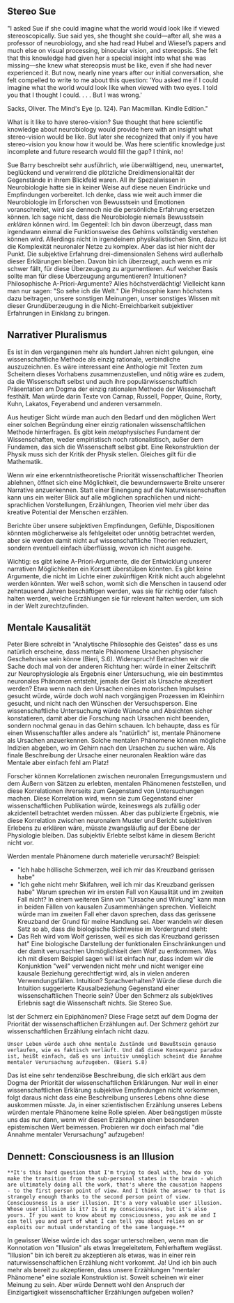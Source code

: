## Stereo Sue

"I asked Sue if she could imagine what the world would look like if viewed stereoscopically. Sue said yes, she thought she could—after all, she was a professor of neurobiology, and she had read Hubel and Wiesel’s papers and much else on visual processing, binocular vision, and stereopsis. She felt that this knowledge had given her a special insight into what she was missing—she knew what stereopsis must be like, even if she had never experienced it. But now, nearly nine years after our initial conversation, she felt compelled to write to me about this question: 'You asked me if I could imagine what the world would look like when viewed with two eyes. I told you that I thought I could. . . . But I was wrong.'

Sacks, Oliver. The Mind's Eye (p. 124). Pan Macmillan. Kindle Edition."

What is it like to have stereo-vision? Sue thought that here scientific knowledge about neurobiology would provide here with an insight what stereo-vision would be like. But later she recognized that only if you have stereo-vision you know how it would be.
Was here scientific knowledge just incomplete and future research would fill the gap? I think, no!

Sue Barry beschreibt sehr ausführlich, wie überwältigend, neu, unerwartet, beglückend und verwirrend die plötzliche Dreidimensionalität der Gegenstände in ihrem Blickfeld waren. All ihr Spezialwissen in Neurobiologie hatte sie in keiner Weise auf diese neuen Eindrücke und Empfindungen vorbereitet. Ich denke, dass wie weit auch immer die Neurobiologie im Erforschen von Bewusstsein und Emotionen voranschreitet, wird sie dennoch nie die persönliche Erfahrung ersetzen können. Ich sage nicht, dass die Neurobiologie niemals Bewusstsein _erklären_ können wird. Im Gegenteil: Ich bin davon überzeugt, dass man irgendwann einmal die Funktionsweise des Gehirns vollständig verstehen können wird. Allerdings nicht in irgendeinem physikalistischen Sinn, dazu ist die Komplexität neuronaler Netze zu komplex. Aber das ist hier nicht der Punkt. Die subjektive Erfahrung drei-dimensionalen Sehens wird außerhalb dieser Erklärungen bleiben. Davon bin ich überzeugt, auch wenn es mir schwer fällt, für diese Überzeugung zu argumentieren. Auf welcher Basis sollte man für diese Überzeugung argumentieren? Intuitionen? Philosophische A-Priori-Argumente? Alles höchstverdächtig! Vielleicht kann man nur sagen: "So sehe ich die Welt." Die Philosophie kann höchstens dazu beitragen, unsere sonstigen Meinungen, unser sonstiges Wissen mit dieser Grundüberzeugung in die Nicht-Erreichbarkeit subjektiver Erfahrungen in Einklang zu bringen.

## Narrativer Pluralismus
Es ist in den vergangenen mehr als hundert Jahren nicht gelungen, eine wissenschaftliche Methode als einzig rationale, verbindliche auszuzeichnen. Es wäre interessant eine Anthologie mit Texten zum Scheitern dieses Vorhabens zusammenzustellen, und nötig wäre es zudem, da die Wissenschaft selbst und auch ihre populärwissenschaftlich Präsentation am Dogma der einzig rationalen Methode der Wissenschaft festhält. Man würde darin Texte von Carnap, Russell, Popper, Quine, Rorty, Kuhn, Lakatos, Feyerabend und anderen versammeln.

Aus heutiger Sicht würde man auch den Bedarf und den möglichen Wert einer solchen Begründung einer einzig rationalen wissenschaftlichen Methode hinterfragen. Es gibt kein _metaphysisches_ Fundament der Wissenschaften, weder empiristisch noch rationalistisch, außer dem Fundamen, das sich die Wissenschaft selbst gibt. Eine Rekonstruktion der Physik muss sich der Kritik der Physik stellen. Gleiches gilt für die Mathematik. 

Wenn wir eine erkenntnistheoretische Priorität wissenschaftlicher Theorien ablehnen, öffnet sich eine Möglichkeit, die bewundernswerte Breite unserer Narrative anzuerkennen. Statt einer Einengung auf die Naturwissenschaften kann uns ein weiter Blick auf alle möglichen sprachlichen und nicht-sprachlichen Vorstellungen, Erzählungen, Theorien viel mehr über das kreative Potential der Menschen erzählen.

Berichte über unsere subjektiven Empfindungen, Gefühle, Dispositionen könnten möglicherweise als fehlgeleitet oder unnötig betrachtet werden, aber sie werden damit nicht auf wissenschaftliche Theorien reduziert, sondern eventuell einfach überflüssig, wovon ich nicht ausgehe.

Wichtig: es gibt keine A-Priori-Argumente, die der Entwicklung unserer narrativen Möglichkeiten ein Korsett überstülpen könnten. Es gibt keine Argumente, die nicht im Lichte einer zukünftigen Kritik nicht auch abgelehnt werden könnten. Wer weiß schon, womit sich die Menschen in tausend oder zehntausend Jahren beschäftigen werden, was sie für richtig oder falsch halten werden, welche Erzählungen sie für relevant halten werden, um sich in der Welt zurechtzufinden.

## Mentale Kausalität
Peter Biere schreibt in "Analytische Philosophie des Geistes" dass es uns natürlich erscheine, dass mentale Phänomene Ursachen physischer Geschehnisse sein könne (Bieri, S.6). Widerspruch! Betrachten wir die Sache doch mal von der anderen Richtung her: würde in einer Zeitschrift zur Neurophysiologie als Ergebnis einer Untersuchung, wie ein bestimmtes neuronales Phänomen entsteht, jemals der Geist als Ursache akzeptiert werden? Etwa wenn nach den Ursachen eines motorischen Impulses gesucht würde, würde doch wohl nach vorgängigen Prozessen im Kleinhirn gesucht, und nicht nach den Wünschen der Versuchsperson. Eine wissenschaftliche Untersuchung würde Wünsche und Absichten sicher konstatieren, damit aber die Forschung nach Ursachen nicht beenden, sondern nochmal genau in das Gehirn schauen. Ich behaupte, dass es für einen Wissenschaftler alles andere als "natürlich" ist, mentale Phänomene als Ursachen anzuerkennen. Solche mentalen Phänomene können mögliche Indizien abgeben, wo im Gehirn nach den Ursachen zu suchen wäre. Als finale Beschreibung der Ursache einer neuronalen Reaktion wäre das Mentale aber einfach fehl am Platz!

Forscher können Korrelationen zwischen neuronalen Erregungsmustern und dem Äußern von Sätzen zu erlebten, mentalen Phänomenen feststellen, und diese Korrelationen ihrerseits zum Gegenstand von Untersuchungen machen. Diese Korrelation wird, wenn sie zum Gegenstand einer wissenschaftlichen Publikation würde, keineswegs als zufällig oder akzidentell betrachtet werden müssen. Aber das publizierte Ergebnis, wie diese Korrelation zwischen neuronalem Muster und Bericht subjektiven Erlebens zu erklären wäre, müsste zwangsläufig auf der Ebene der Physiologie bleiben. Das subjektiv Erlebte selbst käme in diesem Bericht nicht vor. 

Werden mentale Phänomene durch materielle verursacht? Beispiel: 
- "Ich habe höllische Schmerzen, weil ich mir das Kreuzband gerissen habe"
- "Ich gehe nicht mehr Skifahren, weil ich mir das Kreuzband gerissen habe"
Warum sprechen wir im ersten Fall von Kausalität und im zweiten Fall nicht? In einem weiteren Sinn von "Ursache und Wirkung" kann man in beiden Fällen von kausalen Zusammenhängen sprechen. Vielleicht würde man im zweiten Fall eher davon sprechen, dass das gerissene Kreuzband der Grund für meine Handlung sei. Aber wandeln wir diesen Satz so ab, dass die biologische Sichtweise im Vordergrund steht:
- Das Reh wird vom Wolf gerissen, weil es sich das Kreuzband gerissen hat"
Eine biologische Darstellung der funktionalen Einschränkungen und der damit verursachten Unmöglichkeit dem Wolf zu entkommen.
Was ich mit diesem Beispiel sagen will ist einfach nur, dass indem wir die Konjunktion "weil" verwenden nicht mehr und nicht weniger eine kausale Beziehung gerechtfertigt wird, als in vielen anderen Verwendungsfällen. Intuition? Sprachverhalten? Würde diese durch die Intuition suggerierte  Kausalbeziehung Gegenstand einer wissenschaftlichen Theorie sein? Über den Schmerz als subjektives Erlebnis sagt die Wissenschaft nichts. Sie Stereo Sue.

Ist der Schmerz ein Epiphänomen? Diese Frage setzt auf dem Dogma der Priorität der wissenschaftlichen Erzählungen auf. Der Schmerz gehört zur wissenschaftlichen Erzählung einfach nicht dazu.

	Unser Leben würde auch ohne mentale Zustände und Bewußtsein genauso verlaufen, wie es faktisch verläuft. Und daß diese Konsequenz paradox ist, heißt einfach, daß es uns intuitiv unmöglich scheint die Annahme mentaler Verursachung aufzugeben. (Bieri S.8)

Das ist eine sehr tendenziöse Beschreibung, die sich erklärt aus dem Dogma der Priorität der wissenschaftlichen Erklärungen. Nur weil in einer wissenschaftlichen Erklärung subjektive Empfindungen nicht vorkommen, folgt daraus nicht dass eine Beschreibung unseres Lebens ohne diese auskommen müsste. Ja, in einer szientistischen Erzählung unseres Lebens würden mentale Phänomene keine Rolle spielen. Aber beängstigen müsste uns das nur dann, wenn wir diesen Erzählungen einen besonderen epistemischen Wert beimessen. Probieren wir doch einfach mal "die Annahme mentaler Verursachung" aufzugeben!

## Dennett: Consciousness is an Illusion

	**It's this hard question that I'm trying to deal with, how do you make the transition from the sub-personal states in the brain - which are ultimately doing all the work, that's where the causation happens - to the first person point of view. And I think the answer to that is strangely enough thanks to the second person point of view. Consciousness is a user illusion. It's a very valuable user illusion. Whose user illusion is it? Is it my consciousness, but it's also yours. If you want to know about my consciousness, you ask me and I can tell you and part of what I can tell you about relies on or exploits our mutual understanding of the same language.**

In gewisser Weise würde ich das sogar unterschreiben, wenn man die Konnotation von "Illusion" als etwas Irregeleitetem, Fehlerhaftem weglässt. "Illusion" bin ich bereit zu akzeptieren als etwas, was in einer rein naturwissenschaftlichen Erzählung nicht vorkommt. Ja! Und ich bin auch mehr als bereit zu akzeptieren, dass unsere Erzählungen "mentaler Phänomene" eine soziale Konstruktion ist. Soweit scheinen wir einer Meinung zu sein. Aber würde Dennett wohl den Anspruch der Einzigartigkeit wissenschaftlicher Erzählungen aufgeben wollen?